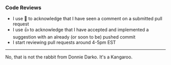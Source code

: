 ### Code Reviews
- I use 👀 to acknowledge that I have seen a comment on a submitted pull request
- I use 👍 to acknowledge that I have accepted and implemented a suggestion with an already (or soon to be) pushed commit
- I start reviewing pull requests around 4-5pm EST

---
No, that is not the rabbit from Donnie Darko. It's a Kangaroo.

